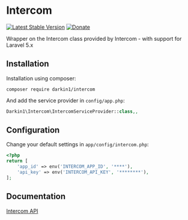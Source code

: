 Intercom
===============

[![Latest Stable Version](http://img.shields.io/github/release/darkin1/intercom.svg)](https://packagist.org/packages/darkin1/intercom) [![Donate](https://img.shields.io/badge/donate-paypal-blue.svg)](https://www.paypal.me/dciesielski)


Wrapper on the Intercom class provided by Intercom  - with support for Laravel 5.x

Installation
------------

Installation using composer:

```
composer require darkin1/intercom
```


And add the service provider in `config/app.php`:

```php
Darkin1\Intercom\IntercomServiceProvider::class,,
```

Configuration
-------------

Change your default settings in `app/config/intercom.php`:

```php
<?php
return [
    'app_id' => env('INTERCOM_APP_ID', '****'),
    'api_key' => env('INTERCOM_API_KEY', '********'),
];
```


Documentation
-------------

[Intercom API](https://github.com/intercom/intercom-php)

